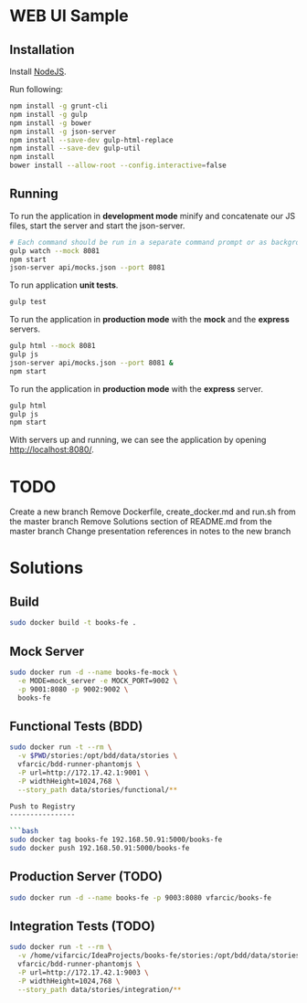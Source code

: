 WEB UI Sample
=============

Installation
------------

Install [NodeJS](http://nodejs.org/).

Run following:

```bash
npm install -g grunt-cli
npm install -g gulp
npm install -g bower
npm install -g json-server
npm install --save-dev gulp-html-replace
npm install --save-dev gulp-util
npm install
bower install --allow-root --config.interactive=false
```

Running
-------

To run the application in **development mode** minify and concatenate our JS files, start the server and start the json-server.

```bash
# Each command should be run in a separate command prompt or as background processes
gulp watch --mock 8081
npm start
json-server api/mocks.json --port 8081
```

To run application **unit tests**.

```bash
gulp test
```

To run the application in **production mode** with the **mock** and the **express** servers.

```bash
gulp html --mock 8081
gulp js
json-server api/mocks.json --port 8081 &
npm start
```

To run the application in **production mode** with the **express** server.

```bash
gulp html
gulp js
npm start
```

With servers up and running, we can see the application by opening [http://localhost:8080/](http://localhost:8080/).


TODO
====

Create a new branch
Remove Dockerfile, create_docker.md and run.sh from the master branch
Remove Solutions section of README.md from the master branch
Change presentation references in notes to the new branch

Solutions
=========

Build
-----

```bash
sudo docker build -t books-fe .
```

Mock Server
-----------

```bash
sudo docker run -d --name books-fe-mock \
  -e MODE=mock_server -e MOCK_PORT=9002 \
  -p 9001:8080 -p 9002:9002 \
  books-fe
```

Functional Tests (BDD)
----------------------

```bash
sudo docker run -t --rm \
  -v $PWD/stories:/opt/bdd/data/stories \
  vfarcic/bdd-runner-phantomjs \
  -P url=http://172.17.42.1:9001 \
  -P widthHeight=1024,768 \
  --story_path data/stories/functional/**

Push to Registry
----------------

```bash
sudo docker tag books-fe 192.168.50.91:5000/books-fe
sudo docker push 192.168.50.91:5000/books-fe
```

Production Server (TODO)
-----------------

```bash
sudo docker run -d --name books-fe -p 9003:8080 vfarcic/books-fe
```

Integration Tests (TODO)
-----------------

```bash
sudo docker run -t --rm \
  -v /home/vifarcic/IdeaProjects/books-fe/stories:/opt/bdd/data/stories \
  vfarcic/bdd-runner-phantomjs \
  -P url=http://172.17.42.1:9003 \
  -P widthHeight=1024,768 \
  --story_path data/stories/integration/**
```